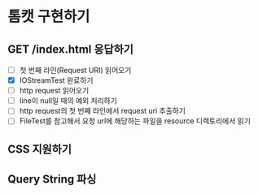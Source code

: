 # 톰캣 구현하기

## GET /index.html 응답하기
* [ ] 첫 번째 라인(Request URI) 읽어오기
* [x] IOStreamTest 완료하기
* [ ] http request 읽어오기
* [ ] line이 null일 때의 예외 처리하기
* [ ] http request의 첫 번째 라인에서 request uri 추출하기
* [ ] FileTest를 참고해서 요청 url에 해당하는 파일을 resource 디렉토리에서 읽기

## CSS 지원하기

## Query String 파싱
